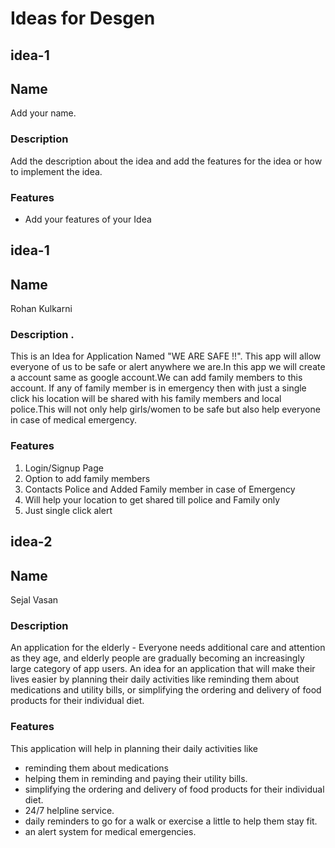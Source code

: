 # Ideas for Desgen

<!-- innovative ideas which solve our day to day problems or major problems of society. We will try to solve these problem with designing -->
<!-- If you have made any mockup,design or workflow ,you can add them with the idea  in .png format and the design link (if available)-->
## idea-1

## Name

Add your name.

### Description 

Add the description about the idea and add the features for the idea or how to implement the idea.
 
### Features
- Add your features of your Idea




## idea-1

## Name

Rohan Kulkarni 

### Description .

This is an Idea for Application Named "WE ARE SAFE !!".
This app will allow everyone of us to be safe or alert anywhere we are.In this app we will create a account same as google account.We can add family members to this account. If any of family member is in emergency then with just a single click his location will be shared with his family members and local police.This will not only help girls/women to be safe but also help everyone in case of medical emergency.
 
### Features
1. Login/Signup Page 
2. Option to add family members 
3. Contacts Police and Added Family member in case of Emergency
4. Will help your location to get shared till police and Family only
5. Just single click alert

## idea-2

## Name

Sejal Vasan

### Description 

An application for the elderly - 
Everyone needs additional care and attention as they age, and elderly people are gradually becoming an increasingly large category of app users. An idea for ​​an application that will make their lives easier by planning their daily activities like reminding them about medications and utility bills, or simplifying the ordering and delivery of food products for their individual diet.
 
### Features
This application will help in planning their daily activities like
- reminding them about medications
- helping them in reminding and paying their utility bills.
- simplifying the ordering and delivery of food products for their individual diet.
- 24/7 helpline service.
- daily reminders to go for a walk or exercise a little to help them stay fit.
- an alert system for medical emergencies. 





